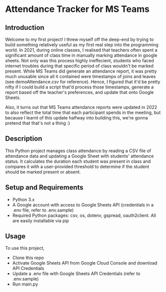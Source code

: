 # Attendance Tracker for MS Teams 

## Introduction
Welcome to my first project! I threw myself off the deep-end by trying to build something relatively useful as my first real step into the programming world. In 2021, during online classes, I realised that teachers often spent a significant amount of class time in manually marking attendance in google sheets. Not only was this process highly ineffecient, students who faced internet troubles during that specific period of class wouldn't be marked present. While MS Teams did generate an attendance report, it was pretty much unusable since all it contained were timestamps of joins and leaves (see demoAttendance.csv for reference).
Hence, I figured that it'd be pretty nifty if I could build a script that'd process those timestamps, generate a report based off the teacher's preferences, and update that onto Google Sheets.

Also, it turns out that MS Teams attendance reports were updated in 2022 to also reflect the total time that each participant spends in the meeting, but because I learnt of this update halfway into building this, we're gonna pretend that that's not a thing :) 

## Description
This Python project manages class attendance by reading a CSV file of attendance data and updating a Google Sheet with students' attendance status. It calculates the duration each student was present in class and compares it with a user-provided threshold to determine if the student should be marked present or absent. 

## Setup and Requirements
* Python 3.x
* A Google account with access to Google Sheets API (credentials in a .env file, refer to .env.sample)
* Required Python packages: csv, os, dotenv, gspread, oauth2client. All are easily installable via pip

## Usage
To use this project,
* Clone this repo
* Activate Google Sheets API from Google Cloud Console and download API Credentials
* Update a .env file with Google Sheets API Credentials (refer to  .env.sample) 
* Run main.py




